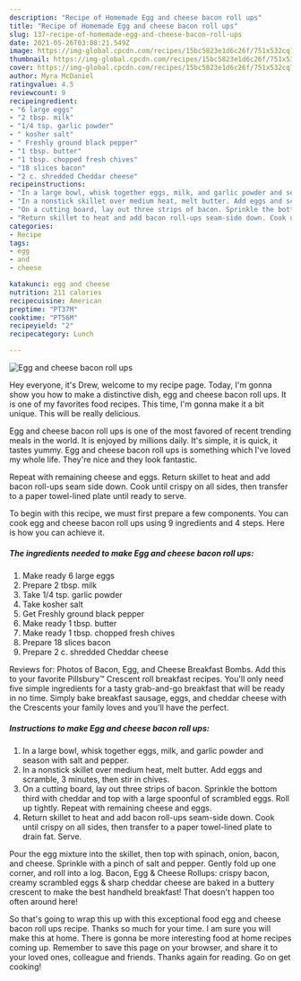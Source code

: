 ```yaml
---
description: "Recipe of Homemade Egg and cheese bacon roll ups"
title: "Recipe of Homemade Egg and cheese bacon roll ups"
slug: 137-recipe-of-homemade-egg-and-cheese-bacon-roll-ups
date: 2021-05-26T03:08:21.549Z
image: https://img-global.cpcdn.com/recipes/15bc5823e1d6c26f/751x532cq70/egg-and-cheese-bacon-roll-ups-recipe-main-photo.jpg
thumbnail: https://img-global.cpcdn.com/recipes/15bc5823e1d6c26f/751x532cq70/egg-and-cheese-bacon-roll-ups-recipe-main-photo.jpg
cover: https://img-global.cpcdn.com/recipes/15bc5823e1d6c26f/751x532cq70/egg-and-cheese-bacon-roll-ups-recipe-main-photo.jpg
author: Myra McDaniel
ratingvalue: 4.5
reviewcount: 9
recipeingredient:
- "6 large eggs"
- "2 tbsp. milk"
- "1/4 tsp. garlic powder"
- " kosher salt"
- " Freshly ground black pepper"
- "1 tbsp. butter"
- "1 tbsp. chopped fresh chives"
- "18 slices bacon"
- "2 c. shredded Cheddar cheese"
recipeinstructions:
- "In a large bowl, whisk together eggs, milk, and garlic powder and season with salt and pepper."
- "In a nonstick skillet over medium heat, melt butter. Add eggs and scramble, 3 minutes, then stir in chives."
- "On a cutting board, lay out three strips of bacon. Sprinkle the bottom third with cheddar and top with a large spoonful of scrambled eggs. Roll up tightly. Repeat with remaining cheese and eggs."
- "Return skillet to heat and add bacon roll-ups seam-side down. Cook until crispy on all sides, then transfer to a paper towel-lined plate to drain fat. Serve."
categories:
- Recipe
tags:
- egg
- and
- cheese

katakunci: egg and cheese 
nutrition: 211 calories
recipecuisine: American
preptime: "PT37M"
cooktime: "PT56M"
recipeyield: "2"
recipecategory: Lunch

---
```



![Egg and cheese bacon roll ups](https://img-global.cpcdn.com/recipes/15bc5823e1d6c26f/751x532cq70/egg-and-cheese-bacon-roll-ups-recipe-main-photo.jpg)

Hey everyone, it's Drew, welcome to my recipe page. Today, I'm gonna show you how to make a distinctive dish, egg and cheese bacon roll ups. It is one of my favorites food recipes. This time, I'm gonna make it a bit unique. This will be really delicious.

Egg and cheese bacon roll ups is one of the most favored of recent trending meals in the world. It is enjoyed by millions daily. It's simple, it is quick, it tastes yummy. Egg and cheese bacon roll ups is something which I've loved my whole life. They're nice and they look fantastic.

Repeat with remaining cheese and eggs. Return skillet to heat and add bacon roll-ups seam side down. Cook until crispy on all sides, then transfer to a paper towel-lined plate until ready to serve.


To begin with this recipe, we must first prepare a few components. You can cook egg and cheese bacon roll ups using 9 ingredients and 4 steps. Here is how you can achieve it.

<!--inarticleads1-->

##### The ingredients needed to make Egg and cheese bacon roll ups:

1. Make ready 6 large eggs
1. Prepare 2 tbsp. milk
1. Take 1/4 tsp. garlic powder
1. Take  kosher salt
1. Get  Freshly ground black pepper
1. Make ready 1 tbsp. butter
1. Make ready 1 tbsp. chopped fresh chives
1. Prepare 18 slices bacon
1. Prepare 2 c. shredded Cheddar cheese


Reviews for: Photos of Bacon, Egg, and Cheese Breakfast Bombs. Add this to your favorite Pillsbury™ Crescent roll breakfast recipes. You&#39;ll only need five simple ingredients for a tasty grab-and-go breakfast that will be ready in no time. Simply bake breakfast sausage, eggs, and cheddar cheese with the Crescents your family loves and you&#39;ll have the perfect. 

<!--inarticleads2-->

##### Instructions to make Egg and cheese bacon roll ups:

1. In a large bowl, whisk together eggs, milk, and garlic powder and season with salt and pepper.
1. In a nonstick skillet over medium heat, melt butter. Add eggs and scramble, 3 minutes, then stir in chives.
1. On a cutting board, lay out three strips of bacon. Sprinkle the bottom third with cheddar and top with a large spoonful of scrambled eggs. Roll up tightly. Repeat with remaining cheese and eggs.
1. Return skillet to heat and add bacon roll-ups seam-side down. Cook until crispy on all sides, then transfer to a paper towel-lined plate to drain fat. Serve.


Pour the egg mixture into the skillet, then top with spinach, onion, bacon, and cheese. Sprinkle with a pinch of salt and pepper. Gently fold up one corner, and roll into a log. Bacon, Egg &amp; Cheese Rollups: crispy bacon, creamy scrambled eggs &amp; sharp cheddar cheese are baked in a buttery crescent to make the best handheld breakfast! That doesn&#39;t happen too often around here! 

So that's going to wrap this up with this exceptional food egg and cheese bacon roll ups recipe. Thanks so much for your time. I am sure you will make this at home. There is gonna be more interesting food at home recipes coming up. Remember to save this page on your browser, and share it to your loved ones, colleague and friends. Thanks again for reading. Go on get cooking!
